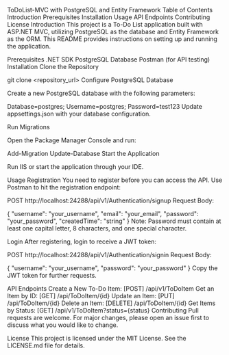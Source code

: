 ToDoList-MVC with PostgreSQL and Entity Framework
Table of Contents
Introduction
Prerequisites
Installation
Usage
API Endpoints
Contributing
License
Introduction
This project is a To-Do List application built with ASP.NET MVC, utilizing PostgreSQL as the database and Entity Framework as the ORM. This README provides instructions on setting up and running the application.

Prerequisites
.NET SDK
PostgreSQL Database
Postman (for API testing)
Installation
Clone the Repository

git clone <repository_url>
Configure PostgreSQL Database

Create a new PostgreSQL database with the following parameters:


Database=postgres; 
Username=postgres; 
Password=test123
Update appsettings.json with your database configuration.

Run Migrations

Open the Package Manager Console and run:

Add-Migration
Update-Database
Start the Application

Run IIS or start the application through your IDE.

Usage
Registration
You need to register before you can access the API. Use Postman to hit the registration endpoint:

POST http://localhost:24288/api/v1/Authentication/signup
Request Body:

{
  "username": "your_username",
  "email": "your_email",
  "password": "your_password",
  "createdTime": "string"
}
Note: Password must contain at least one capital letter, 8 characters, and one special character.

Login
After registering, login to receive a JWT token:

POST http://localhost:24288/api/v1/Authentication/signin
Request Body:

{
  "username": "your_username",
  "password": "your_password"
}
Copy the JWT token for further requests.

API Endpoints
Create a New To-Do Item: [POST] /api/v1/ToDoItem
Get an Item by ID: [GET] /api/ToDoItem/{id}
Update an Item: [PUT] /api/ToDoItem/{id}
Delete an Item: [DELETE] /api/ToDoItem/{id}
Get Items by Status: [GET] /api/v1/ToDoItem?status={status}
Contributing
Pull requests are welcome. For major changes, please open an issue first to discuss what you would like to change.

License
This project is licensed under the MIT License. See the LICENSE.md file for details.
